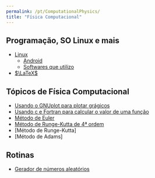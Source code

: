 ```yaml
---
permalink: /pt/ComputationalPhysics/
title: "Física Computacional"
---
```


## Programação, SO Linux e mais

* [Linux](/pt/linux/)
   * [Android](/pt/linux/android/)
   * [Softwares que utilizo](/pt/linux/softwares/)
* [$\LaTeX$](/pt/pkg/latex/)

## Tópicos de Física Computacional
* [Usando o GNUplot para plotar grágicos](/pt/ComputationalPhysics/gnuplot/)
* [Usando c e Fortran para calcular o valor de uma função](/pt/ComputationalPhysics/FunctionData/)
* [Método de Euler](/pt/ComputationalPhysics/euler/)
* [Método de Runge-Kutta de 4ª ordem](/pt/ComputationalPhysics/rk4/)
* [Método de Runge-Kutta]
* [Método de Adams]

## Rotinas
* [Gerador de números aleatórios](/pt/ComputationalPhysics/random/)
